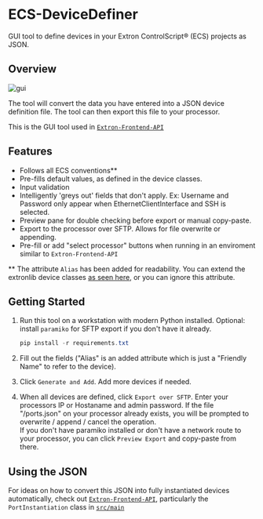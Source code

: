 # ECS-DeviceDefiner

GUI tool to define devices in your Extron ControlScript® (ECS) projects as JSON.

## Overview

![gui](https://github.com/user-attachments/assets/39d78626-9a1a-4dcd-9779-38140a420ecb)

The tool will convert the data you have entered into a JSON device definition file. The tool can then export this file to your processor.

This is the GUI tool used in [`Extron-Frontend-API`](https://github.com/mefranklin6/Extron-Frontend-API)

## Features

- Follows all ECS conventions**
- Pre-fills default values, as defined in the device classes.
- Input validation
- Intelligently 'greys out' fields that don't apply.  Ex: Username and Password only appear when EthernetClientInterface and SSH is selected.
- Preview pane for double checking before export or manual copy-paste.
- Export to the processor over SFTP.  Allows for file overwrite or appending.
- Pre-fill or add "select processor" buttons when running in an enviroment similar to `Extron-Frontend-API`

** The attribute `Alias` has been added for readability.  You can extend the extronlib device classes [as seen here](https://github.com/mefranklin6/Extron-Frontend-API/blob/main/src/extronlib_extensions.py), or you can ignore this attribute.

## Getting Started

1. Run this tool on a workstation with modern Python installed.  Optional: install `paramiko` for SFTP export if you don't have it already.

    ```powershell
    pip install -r requirements.txt
    ```

2. Fill out the fields ("Alias" is an added attribute which is just a "Friendly Name" to refer to the device).
3. Click `Generate and Add`.  Add more devices if needed.
4. When all devices are defined, click `Export over SFTP`.  Enter your processors IP or Hostaname and admin password.  If the file "/ports.json" on your processor already exists, you will be prompted to overwrite / append / cancel the operation.  
If you don't have paramiko installed or don't have a network route to your processor, you can click `Preview Export` and copy-paste from there.

## Using the JSON

For ideas on how to convert this JSON into fully instantiated devices automatically, check out [`Extron-Frontend-API`](https://github.com/mefranklin6/Extron-Frontend-API), particularly the `PortInstantiation` class in [`src/main`](https://github.com/mefranklin6/Extron-Frontend-API/blob/main/src/main.py)
